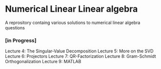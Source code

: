 # Numerical Linear Linear algebra
A reprository containg various solutions to numerical linear algebra questions
### [in Progress]

Lecture 4: The Singular-Value Decomposition 
Lecture 5: More on the SVD
Lecture 6: Projectors
Lecture 7: QR-Factorization
Lecture 8: Gram-Schmidt Orthogonalization
Lecture 9: MATLAB


